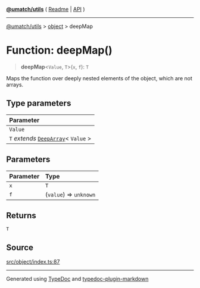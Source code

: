 [**@umatch/utils**](../../README.md) ( [Readme](../../README.md) \| [API](../../API.md) )

---

[@umatch/utils](../../API.md) > [object](../README.md) > deepMap

# Function: deepMap()

> **deepMap**\<`Value`, `T`\>(`x`, `f`): `T`

Maps the function over deeply nested elements of the object,
which are not arrays.

## Type parameters

| Parameter                                                                                  |
| :----------------------------------------------------------------------------------------- |
| `Value`                                                                                    |
| `T` _extends_ [`DeepArray`](../../index/type-aliases/type-alias.DeepArray.md)\< `Value` \> |

## Parameters

| Parameter | Type                   |
| :-------- | :--------------------- |
| `x`       | `T`                    |
| `f`       | (`value`) => `unknown` |

## Returns

`T`

## Source

[src/object/index.ts:87](https://github.com/umatch-oficial/utils/blob/a9008ad/src/object/index.ts#L87)

---

Generated using [TypeDoc](https://typedoc.org/) and [typedoc-plugin-markdown](https://www.npmjs.com/package/typedoc-plugin-markdown)
